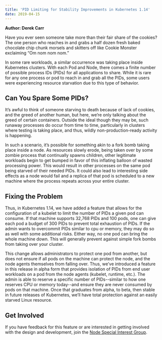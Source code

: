 ```yaml
---
title: 'PID Limiting for Stability Improvements in Kubernetes 1.14'
date: 2019-04-15
---
```


**Author: Derek Carr** 

Have you ever seen someone take more than their fair share of the cookies? The one person who reaches in and grabs a half dozen fresh baked chocolate chip chunk morsels and skitters off like Cookie Monster exclaiming “Om nom nom nom.”

In some rare workloads, a similar occurrence was taking place inside Kubernetes clusters. With each Pod and Node, there comes a finite number of possible process IDs (PIDs) for all applications to share. While it is rare for any one process or pod to reach in and grab all the PIDs, some users were experiencing resource starvation due to this type of behavior.

## Can You Spare Some PIDs?

It’s awful to think of someone starving to death because of lack of cookies, and the greed of another human, but here, we’re only talking about the greed of certain containers. Outside the ideal though they may be, such runaway processes do occur from time to time, particularly in clusters where testing is taking place, and thus, wildly non-production-ready activity is happening. 

In such a scenario, it’s possible for something akin to a fork bomb taking place inside a node. As resources slowly erode, being taken over by some zombie process that continually spawns children, other legitimate workloads begin to get bumped in favor of this inflating balloon of wasted processing power. This would result in other processes on the same pod being starved of their needed PIDs.  It could also lead to interesting side effects as a node would fail and a replica of that pod is scheduled to a new machine where the process repeats across your entire cluster.

## Fixing the Problem

Thus, in Kubernetes 1.14, we have added a feature that allows for the configuration of a kubelet to limit the number of PIDs a given pod can consume. If that machine supports 32,768 PIDs and 100 pods, one can give each pod a budget of 300 PIDs to prevent total exhaustion of PIDs.  If the admin wants to overcommit PIDs similar to cpu or memory, they may do so as well with some additional risks.  Either way, no one pod can bring the whole machine down. This will generally prevent against simple fork bombs from taking over your cluster.

This change allows administrators to protect one pod from another, but does not ensure if all pods on the machine can protect the node, and the node agents themselves from falling over. Thus, we’ve introduced a feature in this release in alpha form that provides isolation of PIDs from end user workloads on a pod from the node agents (kubelet, runtime, etc.). The admin is able to reserve a specific number of PIDs--similar to how one reserves CPU or memory today--and ensure they are never consumed by pods on that machine. Once that graduates from alpha, to beta, then stable in future releases of Kubernetes, we’ll have total protection against an easily starved Linux resource.

## Get Involved 

If you have feedback for this feature or are interested in getting involved with the design and development, join the [Node Special Interest Group](https://github.com/kubernetes/community/tree/master/sig-node).

